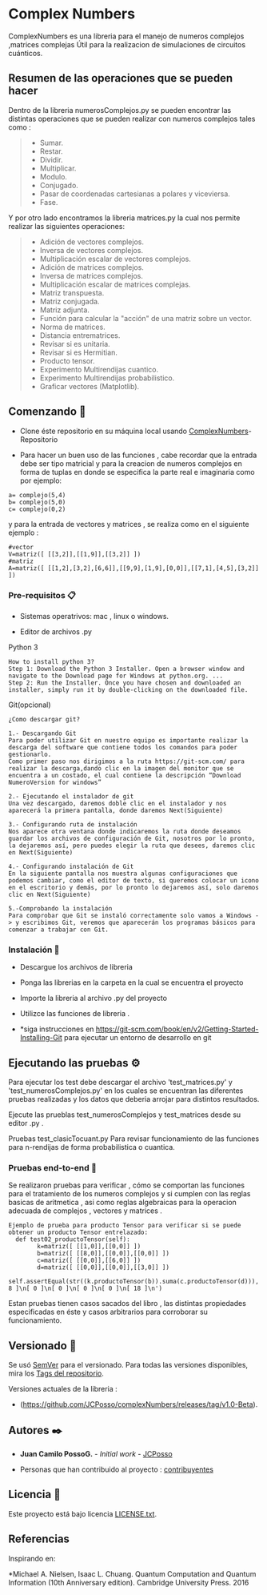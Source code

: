 # Complex Numbers

ComplexNumbers es una libreria para el manejo de numeros complejos ,matrices complejas Útil para la realizacion de  simulaciones de circuitos cuánticos.
## Resumen de las operaciones que se pueden hacer
Dentro de la libreria numerosComplejos.py  se pueden encontrar las distintas operaciones que se pueden realizar con numeros complejos tales como :
>- Sumar.
>- Restar.
>- Dividir.
>- Multiplicar.
>- Modulo.
>- Conjugado.
>- Pasar de coordenadas cartesianas a polares y viceviersa.
>- Fase.

Y por otro lado encontramos la libreria matrices.py la cual nos permite realizar las siguientes operaciones:

>- Adición de vectores complejos.
>- Inversa de vectores complejos.
>- Multiplicación escalar de vectores complejos.
>- Adición de matrices complejos.
>- Inversa de matrices complejos.
>- Multiplicación escalar de matrices complejas.
>- Matriz transpuesta.
>- Matriz conjugada.
>- Matriz adjunta.
>- Función para calcular la "acción" de una matriz sobre un vector.
>- Norma de matrices.
>- Distancia entrematrices.
>- Revisar si es unitaria.
>- Revisar si es Hermitian.
>- Producto tensor.
>- Experimento Multirendijas cuantico.
>- Experimento Multirendijas probabilistico.
>- Graficar vectores (Matplotlib).

## Comenzando 🚀
* Clone éste repositorio en su máquina local usando [ComplexNumbers](https://github.com/JCPosso/complexNumbers.git)- Repositorio

* Para hacer un buen uso de las funciones , cabe recordar que la entrada debe ser tipo matricial y para la creacion de numeros complejos en forma de tuplas  en donde se especifica la parte real e imaginaria como por ejemplo:
```
a= complejo(5,4)
b= complejo(5,0)
c= complejo(0,2)

```
y para la entrada de vectores y matrices , se realiza  como en el siguiente ejemplo :
```
#vector
V=matriz([ [[3,2]],[[1,9]],[[3,2]] ])
#matriz
A=matriz([ [[1,2],[3,2],[6,6]],[[9,9],[1,9],[0,0]],[[7,1],[4,5],[3,2]] ])
```

### Pre-requisitos 📋
* Sistemas operatrivos: mac , linux o windows.

* Editor de archivos .py

Python 3

```
How to install python 3?
Step 1: Download the Python 3 Installer. Open a browser window and navigate to the Download page for Windows at python.org. ...
Step 2: Run the Installer. Once you have chosen and downloaded an installer, simply run it by double-clicking on the downloaded file.

```
Git(opcional)
```
¿Como descargar git?

1.- Descargando Git
Para poder utilizar Git en nuestro equipo es importante realizar la descarga del software que contiene todos los comandos para poder gestionarlo.
Como primer paso nos dirigimos a la ruta https://git-scm.com/ para realizar la descarga,dando clic en la imagen del monitor que se encuentra a un costado, el cual contiene la descripción “Download NumeroVersion for windows”

2.- Ejecutando el instalador de git
Una vez descargado, daremos doble clic en el instalador y nos aparecerá la primera pantalla, donde daremos Next(Siguiente)

3.- Configurando ruta de instalación
Nos aparece otra ventana donde indicaremos la ruta donde deseamos guardar los archivos de configuración de Git, nosotros por lo pronto, la dejaremos así, pero puedes elegir la ruta que desees, daremos clic en Next(Siguiente)

4.- Configurando instalación de Git
En la siguiente pantalla nos muestra algunas configuraciones que podemos cambiar, como el editor de texto, si queremos colocar un icono en el escritorio y demás, por lo pronto lo dejaremos así, solo daremos clic en Next(Siguiente)

5.-Comprobando la instalación         
Para comprobar que Git se instaló correctamente solo vamos a Windows -> y escribimos Git, veremos que aparecerán los programas básicos para comenzar a trabajar con Git.
```
### Instalación 🔧
* Descargue los archivos de libreria
* Ponga las librerias en la carpeta en la cual se encuentra el proyecto
* Importe la libreria al archivo .py del proyecto
* Utilizce las funciones de libreria .

* *siga instrucciones en https://git-scm.com/book/en/v2/Getting-Started-Installing-Git para ejecutar un entorno de desarrollo en git

## Ejecutando las pruebas ⚙️
Para ejecutar los test debe descargar el archivo 'test_matrices.py' y 'test_numerosComplejos.py' en los cuales se encuentran las diferentes pruebas realizadas y los datos que deberia arrojar para distintos resultados.

Ejecute las prueblas test_numerosComplejos y test_matrices desde su editor .py .

Pruebas test_clasicTocuant.py Para revisar funcionamiento de las funciones para n-rendijas de forma probabilistica o cuantica.

### Pruebas end-to-end 🔩
Se realizaron pruebas para verificar , cómo se comportan las funciones para el tratamiento de los numeros complejos y si cumplen con las reglas basicas de aritmetica , asi como reglas algebraicas para la operacion adecuada de complejos , vectores y matrices .
```
Ejemplo de prueba para producto Tensor para verificar si se puede obtener un producto Tensor entrelazado:
  def test02_productoTensor(self):
        k=matriz([ [[1,0]],[[0,0]] ])
        b=matriz([ [[8,0]],[[0,0]],[[0,0]] ])
        c=matriz([ [[0,0]],[[6,0]] ])
        d=matriz([ [[0,0]],[[0,0]],[[3,0]] ])
        self.assertEqual(str((k.productoTensor(b)).suma(c.productoTensor(d))),'[ 8 ]\n[ 0 ]\n[ 0 ]\n[ 0 ]\n[ 0 ]\n[ 18 ]\n')
```
Estan pruebas tienen casos sacados del libro  , las distintas propiedades especificadas en éste y casos arbitrarios para corroborar su funcionamiento.

## Versionado 📌
Se usó [SemVer](http://semver.org/) para el versionado. Para todas las versiones disponibles, mira los [Tags del repositorio](https://github.com/JCPosso/complexNumbers/tags).

Versiones actuales de la libreria :
* (https://github.com/JCPosso/complexNumbers/releases/tag/v1.0-Beta). 

## Autores ✒️

* **Juan Camilo PossoG.** - *Initial work* - [JCPosso](https://github.com/JCPosso)

* Personas que han contribuido al proyecto : [contribuyentes](https://github.com/JCPosso/complexNumbers/contributors)

## Licencia 📄

Este proyecto está bajo licencia [LICENSE.txt](https://github.com/JCPosso/complexNumbers/blob/master/LICENCE.txt).

## Referencias
Inspirando en:

*Michael A. Nielsen, Isaac L. Chuang. Quantum Computation and Quantum Information (10th Anniversary edition). Cambridge University Press. 2016
